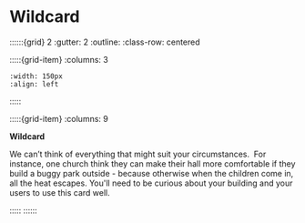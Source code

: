 # Wildcard
 
::::::{grid} 2
:gutter: 2
:outline: 
:class-row: centered

:::::{grid-item}
:columns: 3
```{image} /images/card-game/step-icons/wildcard-step.jpg
:width: 150px
:align: left
```


<!-- ::::{grid}

:::{grid-item}

```{image} /images/card-game/carbon-icons/carbon-q.jpg
:width: 50px
:align: center
```
:::

:::{grid-item}
```{image} /images/card-game/cost-icons/cost-q.jpg
:width: 50px
:align: center
```
:::

::::
-->
:::::

:::::{grid-item}
:columns: 9

**Wildcard**

We can’t think of everything that might suit your circumstances.  For instance, one church think they can make their hall more comfortable if they build a buggy park outside - because otherwise when the children come in, all the heat escapes.  You'll need to be curious about your building and your users to use this card well.

:::::
::::::

